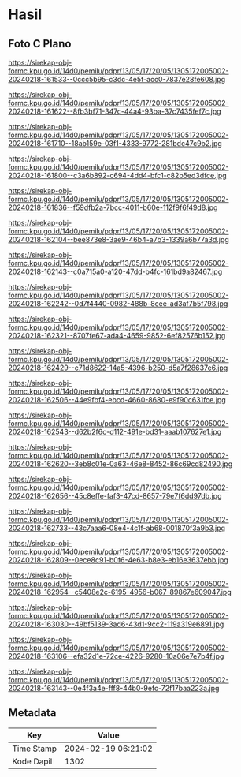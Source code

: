 # Hasil

## Foto C Plano

https://sirekap-obj-formc.kpu.go.id/14d0/pemilu/pdpr/13/05/17/20/05/1305172005002-20240218-161533--0ccc5b95-c3dc-4e5f-acc0-7837e28fe608.jpg

https://sirekap-obj-formc.kpu.go.id/14d0/pemilu/pdpr/13/05/17/20/05/1305172005002-20240218-161622--8fb3bf71-347c-44a4-93ba-37c7435fef7c.jpg

https://sirekap-obj-formc.kpu.go.id/14d0/pemilu/pdpr/13/05/17/20/05/1305172005002-20240218-161710--18ab159e-03f1-4333-9772-281bdc47c9b2.jpg

https://sirekap-obj-formc.kpu.go.id/14d0/pemilu/pdpr/13/05/17/20/05/1305172005002-20240218-161800--c3a6b892-c694-4dd4-bfc1-c82b5ed3dfce.jpg

https://sirekap-obj-formc.kpu.go.id/14d0/pemilu/pdpr/13/05/17/20/05/1305172005002-20240218-161836--f59dfb2a-7bcc-4011-b60e-112f9f6f49d8.jpg

https://sirekap-obj-formc.kpu.go.id/14d0/pemilu/pdpr/13/05/17/20/05/1305172005002-20240218-162104--bee873e8-3ae9-46b4-a7b3-1339a6b77a3d.jpg

https://sirekap-obj-formc.kpu.go.id/14d0/pemilu/pdpr/13/05/17/20/05/1305172005002-20240218-162143--c0a715a0-a120-47dd-b4fc-161bd9a82467.jpg

https://sirekap-obj-formc.kpu.go.id/14d0/pemilu/pdpr/13/05/17/20/05/1305172005002-20240218-162242--0d7f4440-0982-488b-8cee-ad3af7b5f798.jpg

https://sirekap-obj-formc.kpu.go.id/14d0/pemilu/pdpr/13/05/17/20/05/1305172005002-20240218-162321--8707fe67-ada4-4659-9852-6ef82576b152.jpg

https://sirekap-obj-formc.kpu.go.id/14d0/pemilu/pdpr/13/05/17/20/05/1305172005002-20240218-162429--c71d8622-14a5-4396-b250-d5a7f28637e6.jpg

https://sirekap-obj-formc.kpu.go.id/14d0/pemilu/pdpr/13/05/17/20/05/1305172005002-20240218-162506--44e9fbf4-ebcd-4660-8680-e9f90c631fce.jpg

https://sirekap-obj-formc.kpu.go.id/14d0/pemilu/pdpr/13/05/17/20/05/1305172005002-20240218-162543--d62b2f6c-d112-491e-bd31-aaab107627e1.jpg

https://sirekap-obj-formc.kpu.go.id/14d0/pemilu/pdpr/13/05/17/20/05/1305172005002-20240218-162620--3eb8c01e-0a63-46e8-8452-86c69cd82490.jpg

https://sirekap-obj-formc.kpu.go.id/14d0/pemilu/pdpr/13/05/17/20/05/1305172005002-20240218-162656--45c8effe-faf3-47cd-8657-79e7f6dd97db.jpg

https://sirekap-obj-formc.kpu.go.id/14d0/pemilu/pdpr/13/05/17/20/05/1305172005002-20240218-162733--43c7aaa6-08e4-4c1f-ab68-001870f3a9b3.jpg

https://sirekap-obj-formc.kpu.go.id/14d0/pemilu/pdpr/13/05/17/20/05/1305172005002-20240218-162809--0ece8c91-b0f6-4e63-b8e3-eb16e3637ebb.jpg

https://sirekap-obj-formc.kpu.go.id/14d0/pemilu/pdpr/13/05/17/20/05/1305172005002-20240218-162954--c5408e2c-6195-4956-b067-89867e609047.jpg

https://sirekap-obj-formc.kpu.go.id/14d0/pemilu/pdpr/13/05/17/20/05/1305172005002-20240218-163030--49bf5139-3ad6-43d1-9cc2-119a319e6891.jpg

https://sirekap-obj-formc.kpu.go.id/14d0/pemilu/pdpr/13/05/17/20/05/1305172005002-20240218-163106--efa32d1e-72ce-4226-9280-10a06e7e7b4f.jpg

https://sirekap-obj-formc.kpu.go.id/14d0/pemilu/pdpr/13/05/17/20/05/1305172005002-20240218-163143--0e4f3a4e-fff8-44b0-9efc-72f17baa223a.jpg


## Metadata

| Key        | Value               |
| ---------- | ------------------- |
| Time Stamp | 2024-02-19 06:21:02 |
| Kode Dapil | 1302                |



